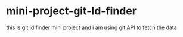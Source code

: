# mini-project-git-Id-finder
this is git id finder mini project and i am using git API to fetch the data
